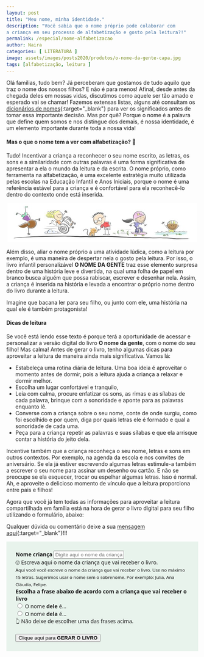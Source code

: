 ```yaml
---
layout: post
title: "Meu nome, minha identidade."
description: "Você sabia que o nome próprio pode colaborar com 
a criança em seu processo de alfabetização e gosto pela leitura?!"
permalink: /especial/nome-alfabetizacao
author: Naira
categories: [ LITERATURA ]
image: assets/images/posts2020/produtos/o-nome-da-gente-capa.jpg
tags: [alfabetização, leitura ]
---
```

<style>
figure {
  margin: 0rem;
}
figcaption {
display: block;
position: relative;
top:-10px;
font-style: italic;
text-align: center;
}
blockquote {
    font-family: 'Roboto', serif;
    font-size: 1.2em;
    color: green;
}
@media (min-width: 576px) {
  .bd-example {
      position: relative;
      padding: 1.5rem;
      /*margin-right: 0;
      margin-left: 0;*/
      border-width: .2rem;
      /*border: solid #f7f7f9;*/
      background-color: #e8f3ec;
  }
}
@media (max-width: 575px) {
  .bd-example {
      position: relative;
      padding: 0.5rem;
      /*margin-right: 0;
      margin-left: 0;*/
      background-color: #e8f3ec;
  }
}
.loading{
  background-image : url('/assets/images/loading02.gif');  
  background-repeat:no-repeat;
  background-size: contain;
}
.center {
  /*display: block;
  margin-left: auto;
  margin-right: auto;*/
  width: 40px;
  margin-bottom: 0;
}
</style>
Olá famílias, tudo bem? Já perceberam que gostamos de tudo aquilo que traz o nome dos nossos filhos? E não é para menos! Afinal, desde antes da chegada deles em nossas vidas, discutimos como aquele ser tão amado e esperado vai se chamar! Fazemos  extensas listas, alguns até consultam os [dicionários de nomes](https://nomes.aprender.digital/){:target="_blank"} para ver os significados antes de tomar essa importante decisão. Mas por quê? Porque o nome é a palavra que define quem somos e nos distingue dos demais, é nossa identidade, é um elemento importante durante toda a nossa vida!

#### Mas o que o nome tem a ver com alfabetização? 🤔

Tudo! Incentivar a criança a reconhecer o seu nome escrito, as letras, os sons e a similaridade com outras palavras é uma forma significativa de apresentar a ela o mundo da leitura e da escrita. O nome próprio, como ferramenta na alfabetização, é uma excelente estratégia muito utilizada pelas escolas na Educação Infantil e Anos Iniciais, porque o nome é uma referência estável para a criança e é confortável para ela reconhecê-lo dentro do contexto onde está inserida. 

<figure>
<center>
<img src="/assets/images/posts2020/produtos/o-nome-da-gente-criancas.jpg" alt="página do livro O Nome da Gente">
</center>
</figure>

Além disso, aliar o nome próprio a uma atividade lúdica, como a leitura por exemplo, é uma maneira de despertar nela o gosto pela leitura. Por isso, o livro infantil personalizável **O NOME DA GENTE** traz esse elemento surpresa dentro de uma história leve e divertida, na qual uma folha de papel em branco busca alguém que possa rabiscar, escrever e desenhar nela. Assim, a criança é inserida na história e levada a encontrar o próprio nome dentro do livro durante a leitura.  

Imagine que bacana ler para seu filho, ou junto com ele, uma história na qual ele é também protagonista!  

#### Dicas de leitura
Se você está lendo esse texto é porque terá a oportunidade de acessar e personalizar a versão digital do livro **O nome da gente**, com o nome do seu filho! Mas calma! Antes de gerar o livro, tenho algumas dicas para aproveitar a leitura de maneira ainda mais significativa. Vamos lá:

 * Estabeleça uma rotina diária de leitura. Uma boa ideia é aproveitar o momento antes de dormir, pois a leitura ajuda a criança a relaxar e dormir melhor.
 * Escolha um lugar confortável e tranquilo,
 * Leia com calma, procure enfatizar os sons, as rimas e as sílabas de cada palavra, brinque com a sonoridade e aponte para as palavras enquanto lê.  
 * Converse com a criança sobre o seu nome, conte de onde surgiu, como foi escolhido e por quem, diga por quais letras ele é formado e qual a sonoridade de cada uma.
 * Peça para a criança repetir as palavras e suas sílabas e que ela arrisque contar a história do jeito dela.

Incentive também que a criança reconheça o seu nome, letras e sons em outros contextos. Por exemplo, na agenda da escola e nos convites de aniversário. Se ela já estiver escrevendo algumas letras estimule-a também a escrever o seu nome para assinar um desenho ou cartão. E não se  preocupe se ela esquecer, trocar ou espelhar algumas letras. Isso é normal. Ah, e aproveite o delicioso momento de vínculo que a leitura proporciona entre pais e filhos!   

Agora que você já tem todas as informações para aproveitar a leitura compartilhada em família está na hora de gerar o livro digital para seu filho utilizando o formulário, abaixo:

Qualquer dúvida ou comentário deixe a sua [mensagem aqui](https://www.facebook.com/d5a10/posts/154273796121337){:target="_blank"}!!!

<div class="bd-example" style="font-family:'Segoe UI', 'Helvetica Neue', 'Arial'">
      <form id="formLivro" name="formLivro" target="_blank" class="needs-validation" novalidate action="https://livros.aprender.digital/ONomeDaGente.html#book/page/1" method="GET">
        <div class="form-group">
          <label for="nome">
            <b>Nome criança</b>
          </label>
          <input type="nome" class="form-control form-control-lg" placeholder="Digite aqui o nome da criança" maxlength="15" required id="formNome" name="nome" onkeyup="DefineNome(this)">
          <div class="invalid-feedback">
              🙄 Escreva aqui o nome da criança que vai receber o livro.
          </div>
          <small id="nomeHelp" class="form-text text-muted">
            Aqui você você escreve o nome da criança que vai receber o livro. 
            Use no m&aacute;ximo 15 letras.
            Sugerimos usar o nome sem o sobrenome. Por exemplo: Julia, Ana Cl&aacute;udia, Felipe.
          </small>
        </div>
        <div class="form-group">
          <label for="frase"><b>Escolha a frase abaixo de acordo com a criança que vai receber o livro</b></label>
          <div class="custom-control custom-radio form-control-lg">
            <input type="radio" class="custom-control-input" id="dele" name="deleDela" value="dele" required>
            <label id="deleLabel" class="custom-control-label" for="dele">
              O nome <b>dele</b> é...</label>
          </div>
          <div class="custom-control custom-radio form-control-lg">
            <input type="radio" class="custom-control-input" id="dela" name="deleDela" value="dela" required>
            <label id="delaLabel" class="custom-control-label" for="dela">
              O nome <b>dela</b> é...</label>
              <div class="invalid-feedback">
                👆 Não deixe de escolher uma das frases acima.
              </div>
          </div>
        </div>
        <br />
        <button name="enviar" style="display: none;" type="submit"></button>
        <button id="botaoGerarLivro" type="button" onclick="callGerar()" class="heart btn btn-success btn-block mt-2">Clique aqui para <b>GERAR O LIVRO</b></button>
      </form>
</div>
<script>
  function DefineNome(input) {
      document.getElementById("deleLabel").innerHTML = "O nome <b>dele</b> é " + input.value + ".";
      document.getElementById("delaLabel").innerHTML = "O nome <b>dela</b> é " + input.value + ".";
  }
  (function() {
    'use strict';
    window.addEventListener('load', function() {
      // Fetch all the forms we want to apply custom Bootstrap validation styles to
      var forms = document.getElementsByClassName('needs-validation');
      // Loop over them and prevent submission
      var validation = Array.prototype.filter.call(forms, function(form) {
        form.addEventListener('submit', function(event) {
          if (form.checkValidity() === false) {
            event.preventDefault();
            event.stopPropagation();
          }
          else {
            //alert("navegar");
            //event.preventDefault();
            //event.stopPropagation();
            //window.location.href = 'livro-gerar.html';
          }
          form.classList.add('was-validated');
        }, false);
      });
    }, false);
  })();

  function callGerar() {
   if (document.formLivro.checkValidity()) {
     document.getElementById("botaoGerarLivro").disabled = true;
     document.getElementById("botaoGerarLivro").innerHTML = 'Gerando o livro... <img class="center" src="/assets/images/loading03.gif"> Uma nova janela será aberta!';
     setTimeout(callSubmit, 4000);
   } else {
     document.formLivro.enviar.click();
   }
  }
  function callSubmit() {
     document.getElementById("botaoGerarLivro").disabled = false;
     document.getElementById("botaoGerarLivro").innerHTML = 'Clique aqui para <b>GERAR O LIVRO</b>';
    document.formLivro.enviar.click();
  }
</script>
